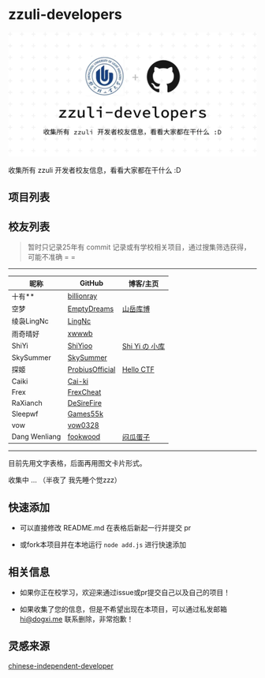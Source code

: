 # zzuli-developers

<picture>
  <source media="(prefers-color-scheme: dark)" srcset="./banner/banner-dark.webp">
  <source media="(prefers-color-scheme: light)" srcset="./banner/banner-light.webp">
  <img alt="zzuli-developers" src="./banner/banner-light.webp">
</picture>

收集所有 zzuli 开发者校友信息，看看大家都在干什么 :D

## 项目列表

## 校友列表

> 暂时只记录25年有 commit 记录或有学校相关项目，通过搜集筛选获得，可能不准确 = =

---

| 昵称          | GitHub                                                | 博客/主页                                 |
| ------------- | ----------------------------------------------------- | ----------------------------------------- |
| 十有\*\*      | [billionray](https://github.com/billionray)           |                                           |
| 空梦          | [EmptyDreams](https://github.com/EmptyDreams)         | [山岳库博](https://kmar.top/)             |
| 绫袅LingNc    | [LingNc](https://github.com/LingNc)                   |                                           |
| 雨奇晴好      | [xwwwb](https://github.com/xwwwb)                     |                                           |
| ShiYi         | [ShiYioo](https://github.com/ShiYioo)                 | [Shi Yi の 小库](https://blog.shiyio.uk/) |
| SkySummer     | [SkySummer](https://github.com/SkySummer)             |                                           |
| 探姬          | [ProbiusOfficial](https://github.com/ProbiusOfficial) | [Hello CTF](https://hello-ctf.com/)       |
| Caiki         | [Cai-ki](https://github.com/Cai-ki)                   |                                           |
| Frex          | [FrexCheat](https://github.com/FrexCheat)             |                                           |
| RaXianch      | [DeSireFire](https://github.com/DeSireFire)           |                                           |
| Sleepwf       | [Games55k](https://github.com/Games55k)               |                                           |
| vow           | [vow0328](https://github.com/vow0328)                 |                                           |
| Dang Wenliang | [fookwood](https://github.com/fookwood)               | [闷瓜蛋子](https://fookwood.com/)         |

---

目前先用文字表格，后面再用图文卡片形式。

收集中 ... （半夜了 我先睡个觉zzz）

## 快速添加

- 可以直接修改 README.md 在表格后新起一行并提交 pr

- 或fork本项目并在本地运行 `node add.js` 进行快速添加

## 相关信息

- 如果你正在校学习，欢迎来通过issue或pr提交自己以及自己的项目！

- 如果收集了您的信息，但是不希望出现在本项目，可以通过私发邮箱 hi@dogxi.me 联系删除，非常抱歉！

## 灵感来源

[chinese-independent-developer](https://github.com/1c7/chinese-independent-developer)
